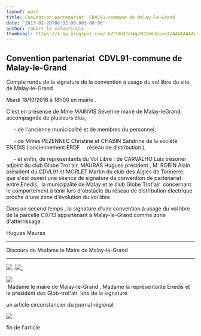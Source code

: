 ```yaml
---
layout: post
title: Convention partenariat  CDVL91-commune de Malay-le-Grand
date: '2017-01-20T08:32:00.003-08:00'
author: robert le valentinois
thumbnail: https://4.bp.blogspot.com/-hZFU65E5G4g/WII6K3GixeI/AAAAAAAAA3E/m1T6-b_38dsFVzpZ3U0n6_DOEuvKAJESACLcB/s72-c/blason%2BMalay.jpg
---
```

## **Convention partenariat&nbsp; CDVL91-commune de Malay-le-Grand**
Compte rendu de la signature de la convention à usage du vol libre du site de Malay-le-Grand

 Mardi 18/10/2016 à 18h00 en mairie .

  

 C'est en présence de Mme MAINVIS Séverine maire de Malay-leGrand, accompagnée de plusieurs élus,

 &nbsp;&nbsp;&nbsp;&nbsp; - de l'ancienne municipalité et de membres du personnel,

&nbsp;&nbsp;&nbsp;&nbsp; - de Mmes PEZENNEC Christine et CHABIN Sandrine de la société ENEDIS ( anciennement ERDF&nbsp;&nbsp;&nbsp;&nbsp; réseau de distribution ),

 &nbsp;&nbsp;&nbsp;&nbsp; - et enfin, de représentants du Vol Libre&nbsp;: de CARVALHO Luis trésorier adjoint du club Globe Trot'air, MAURAS Hugues président , M. ROBIN Alain président du CDVL91 et MORLET Martin du club des Aigles de Tonnerre, que s'est ouvert une séance de signature de convention de partenariat entre Enedis,&nbsp; la municipalité de Malay et le club Globe Trot'air&nbsp; concernant le comportement à tenir lors d'obstacle du réseau de distribution électrique proche d'une zone d'évolution du vol libre.

  

 Dans un second temps , la signature d'une convention à usage du vol libre de la parcelle C0713 appartenant à Malay-le-Grand comme zone d'atterrissage .

 Hugues Mauras

----

  Discours de Madame le Maire de Malay-le-Grand

----

[![](https://4.bp.blogspot.com/-hZFU65E5G4g/WII6K3GixeI/AAAAAAAAA3E/m1T6-b_38dsFVzpZ3U0n6_DOEuvKAJESACLcB/s1600/blason%2BMalay.jpg)](https://4.bp.blogspot.com/-hZFU65E5G4g/WII6K3GixeI/AAAAAAAAA3E/m1T6-b_38dsFVzpZ3U0n6_DOEuvKAJESACLcB/s1600/blason%2BMalay.jpg)
&nbsp;[![](https://4.bp.blogspot.com/-CUYl9GVLJFk/WAsw0hodKTI/AAAAAAAAAxM/nz4xkIamgiAC3KEtJ8wL_TDV0LksTZIeQCLcB/s640/discours%2Bmaire%2BMalay.jpg)&nbsp;](https://4.bp.blogspot.com/-CUYl9GVLJFk/WAsw0hodKTI/AAAAAAAAAxM/nz4xkIamgiAC3KEtJ8wL_TDV0LksTZIeQCLcB/s1600/discours%2Bmaire%2BMalay.jpg)  
  

[![](https://4.bp.blogspot.com/-s4cHqsei-CM/WII6x-mgo7I/AAAAAAAAA3M/DKUkNXiPO-cwevM2OG-mPURjVvulSMU5gCLcB/s640/signature%2Bmalay.jpg)](https://4.bp.blogspot.com/-s4cHqsei-CM/WII6x-mgo7I/AAAAAAAAA3M/DKUkNXiPO-cwevM2OG-mPURjVvulSMU5gCLcB/s1600/signature%2Bmalay.jpg)
&nbsp;  
 &nbsp;Madame le maire de Malay-le-Grand , Madame la représentante Enedis et le président des Glob-trot'air&nbsp; lors de la signature  
  
 un article circonstancier du journal régional:  
  

[![](https://4.bp.blogspot.com/-m9El50YFYR4/WII7d9MmOFI/AAAAAAAAA3U/WBjImGikeEIZ6__lj4jOcfxKmuPhUz68QCLcB/s640/article%2Bpresse.jpg)](https://4.bp.blogspot.com/-m9El50YFYR4/WII7d9MmOFI/AAAAAAAAA3U/WBjImGikeEIZ6__lj4jOcfxKmuPhUz68QCLcB/s1600/article%2Bpresse.jpg)
  
  
 fin de l'article  
  

